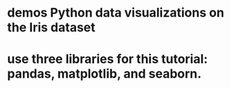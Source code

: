 # demos Python data visualizations on the Iris dataset
# use three libraries for this tutorial: pandas, matplotlib, and seaborn.

